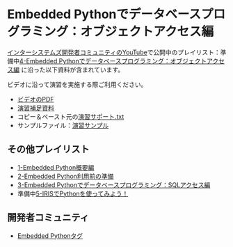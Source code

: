 # Embedded Pythonでデータベースプログラミング：オブジェクトアクセス編

[インターシステムズ開発者コミュニティのYouTube](https://www.youtube.com/channel/UC-fNl739w4X0K6_vkcE76GQ)で公開中のプレイリスト：準備中[4-Embedded Pythonでデータベースプログラミング：オブジェクトアクセス編]() に沿った以下資料が含まれています。

ビデオに沿って演習を実施する際ご利用ください。

- [ビデオのPDF](./EmbeddedPython-Object編.pdf)
- [演習補足資料](./VSCode-EmbeddedPython-Object編-演習補足.pdf)
- コピー＆ペースト元の[演習サポート.txt](./演習サポート-Object.txt)
- サンプルファイル：[演習サンプル](./演習サンプル)

## その他プレイリスト

- [1-Embedded Python概要編](https://www.youtube.com/playlist?list=PLzSN_5VbNaxBowDUZQfqL3bvaXpkCMPW2)
- [2-Embedded Python利用前の準備](https://www.youtube.com/playlist?list=PLzSN_5VbNaxCqdcK4yiFwzXe041RBtD6V)
- [3-Embedded Pythonでデータベースプログラミング：SQLアクセス編](https://www.youtube.com/playlist?list=PLzSN_5VbNaxDAPjSBe5F-uGbGkoJqcerL)
- 準備中[5-IRISでPythonを使ってみよう！]()

## 開発者コミュニティ
- [Embedded Pythonタグ](https://jp.community.intersystems.com/tags/embedded-python)